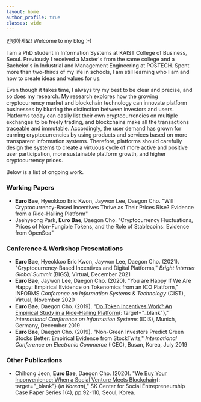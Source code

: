```yaml
---
layout: home
author_profile: true
classes: wide
---
```


안녕하세요! Welcome to my blog :-)

I am a PhD student in Information Systems at KAIST College of Business, Seoul. Previously I received a Master's from the same college and a Bachelor's in Industrial and Management Engineering at POSTECH. Spent more than two-thirds of my life in schools, I am still learning who I am and how to create ideas and values for us.

Even though it takes time, I always try my best to be clear and precise, and so does my research. My research explores how the growing cryptocurrency market and blockchain technology can innovate platform businesses by blurring the distinction between investors and users. Platforms today can easily list their own cryptocurrencies on multiple exchanges to be freely trading, and blockchains make all the transactions traceable and immutable. Accordingly, the user demand has grown for earning cryptocurrencies by using products and services based on more transparent information systems. Therefore, platforms should carefully design the systems to create a virtuous cycle of more active and positive user participation, more sustainable platform growth, and higher cryptocurrency prices.

Below is a list of ongoing work.


### Working Papers
* **Euro Bae**, Hyeokkoo Eric Kwon, Jaywon Lee, Daegon Cho. "Will Cryptocurrency-Based Incentives Thrive as Their Prices Rise? Evidence from a Ride-Hailing Platform"
* Jaehyeong Park, **Euro Bae**, Daegon Cho. "Cryptocurrency Fluctuations, Prices of Non-Fungible Tokens, and the Role of Stablecoins: Evidence from OpenSea"

### Conference & Workshop Presentations
* **Euro Bae**, Hyeokkoo Eric Kwon, Jaywon Lee, Daegon Cho. (2021). "Cryptocurrency-Based Incentives and Digital Platforms," _Bright Internet Global Summit_ (BIGS), Virtual, December 2021
* **Euro Bae**, Jaywon Lee, Daegon Cho. (2020). "You are Happy If We Are Happy: Empirical Evidence on Tokenomics from an ICO Platform," INFORMS _Conference on Information Systems & Technology_ (CIST), Virtual, November 2020
* **Euro Bae**, Daegon Cho. (2019). "[Do Token Incentives Work? An Empirical Study in a Ride-Hailing Platform](https://aisel.aisnet.org/icis2019/blockchain_fintech/blockchain_fintech/5/){: target="_blank"}," _International Conference on Information Systems_ (ICIS), Munich, Germany, December 2019
* **Euro Bae**, Daegon Cho. (2019). "Non-Green Investors Predict Green Stocks Better: Empirical Evidence from StockTwits," _International Conference on Electronic Commerce_ (ICEC), Busan, Korea, July 2019

### Other Publications
* Chihong Jeon, **Euro Bae**, Daegon Cho. (2020). "[We Buy Your Inconvenience: When a Social Venture Meets Blockchain](https://sksecenter.kaist.ac.kr/bbs/download.php?bo_table=B34_1&wr_id=9&no=1){: target="_blank"} (_in Korean_)," SK Center for Social Entrepreneurship Case Paper Series 1(4), pp.92-110, Seoul, Korea.
